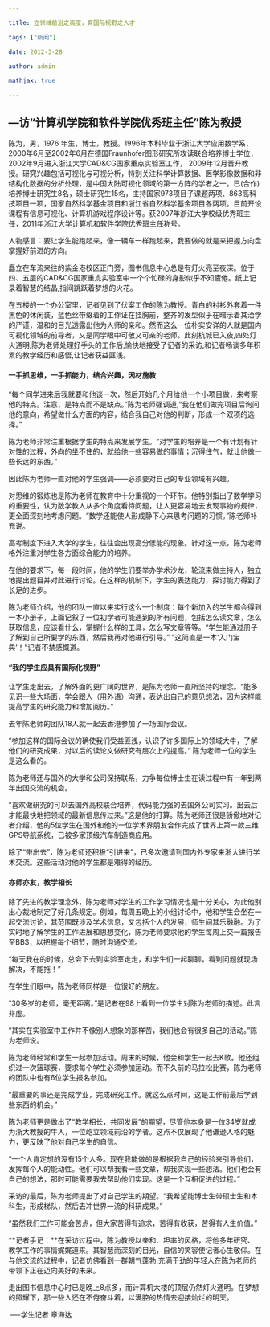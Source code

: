 ```yaml
---

title: 立领域前沿之高度，育国际视野之人才

tags: ["新闻"]

date: 2012-3-28

author: admin

mathjax: true

---
```


## —访“计算机学院和软件学院优秀班主任”陈为教授



陈为，男，1976 年生，博士，教授。1996年本科毕业于浙江大学应用数学系，2000年6月至2002年6月在德国Fraunhofer图形研究所攻读联合培养博士学位，2002年9月进入浙江大学CAD&CG国家重点实验室工作， 2009年12月晋升教授。研究兴趣包括可视化与可视分析，特别关注科学计算数据、医学影像数据和非结构化数据的分析处理，是中国大陆可视化领域的第一方阵的学者之一。已(合作)培养博士研究生8名，硕士研究生15名，主持国家973项目子课题两项、863高科技项目一项，国家自然科学基金项目和浙江省自然科学基金项目各两项。目前开设课程有信息可视化、计算机游戏程序设计等。获2007年浙江大学校级优秀班主任，2011年浙江大学计算机和软件学院优秀班主任称号。



人物感言：要让学生能跑起来，像一辆车一样跑起来，我要做的就是来把握方向盘掌握好前进的方向。

矗立在车流来往的紫金港校区正门旁，图书信息中心总是有灯火亮至夜深。位于四、五层的CAD&CG国家重点实验室中一个个忙碌的身影似乎不知疲倦。纸上记录着智慧的结晶,指间跳跃着梦想的火花。

在五楼的一个办公室里，记者见到了伏案工作的陈为教授。青白的衬衫外套着一件黑色的休闲装，蓝色丝带缀着的工作证在挂胸前，整齐的发型似乎在暗示着其治学的严谨，温和的目光透露出他为人师的亲和。然而这么一位朴实安详的人就是国内可视化领域的前导者，又是同学眼中可敬又可亲的老师。此刻杭城已入夜,四处灯火通明,陈为老师处理好手头的工作后,愉快地接受了记者的采访,和记者畅谈多年积累的教学经历和感悟,让记者获益匪浅。

#### 一手抓思维，一手抓能力，结合兴趣，因材施教

“每个同学进来后我就要和他谈一次，然后开始几个月给他一个小项目做，来考察他的特点。注意，是特点而不是缺点。”陈为老师强调道,“我在他们做完项目后询问他的意向，希望做什么方面的内容，结合我自己对他的判断，形成一个双项的选择。”



陈为老师非常注重根据学生的特点来发展学生。“对学生的培养是一个有计划有针对性的过程，外向的坐不住的，就给他一些容易做的事情；沉得住气，就让他做一些长远的东西。”

因此陈为老师一直对他的学生强调——必须要对自己的专业领域有兴趣。

对思维的锻炼也是陈为老师在教育中十分重视的一个环节。他特别指出了数学学习的重要性，认为数学教人从多个角度看待问题，让人更容易地去发现事物的规律，更全面深刻地考虑问题。“数学还能使人形成静下心来思考问题的习惯。”陈老师补充说。

高考制度下进入大学的学生，往往会出现高分低能的现象。针对这一点，陈为老师格外注重对学生各方面综合能力的培养。

在他的要求下，每一段时间，他的学生们要举办学术沙龙，轮流来做主持人，独立地提出题目并对此进行讨论。在这样的机制下，学生的表达能力，探讨能力得到了长足的进步。

陈为老师介绍，他的团队一直以来实行这么一个制度：每个新加入的学生都会得到一本小册子，上面记叙了一位初学者可能遇到的所有问题，包括怎么读文章，怎么获取信息，应该看什么，掌握什么样的工具，怎么写文章等等。“学生能通过册子了解到自己所要学的东西，然后我再对他进行引导。” “这简直是一本‘入门宝典’！”记者不禁感慨道。

#### “我的学生应具有国际化视野” 

让学生走出去，了解外面的更广阔的世界，是陈为老师一直所坚持的理念。“能多见识一些大场面，学会跟人（用外语）沟通，表达出自己的意见想法，因为这样能提高学生的研究能力和增加阅历。”

去年陈老师的团队18人就一起去香港参加了一场国际会议。

“参加这样的国际会议的确使我们受益匪浅，认识了许多国际上的领域大牛，了解他们的研究成果，对以后的读论文做研究有层次上的提高。” 陈为老师一位的学生是这么看的。

陈为老师还与国外的大学和公司保持联系，力争每位博士生在读过程中有一年到两年出国交流的机会。

“喜欢做研究的可以去国外高校联合培养，代码能力强的去国外公司实习。出去后才能最快地把领域的最新信息传过来。”这是他的打算。陈为老师还很是骄傲地对记者介绍，他的5位学生在国外和他的一位学术界朋友合作完成了世界上第一款三维GPS导航系统，已被多家顶级汽车制造商应用。

除了“带出去”，陈为老师还积极“引进来”，已多次邀请到国内外专家来浙大进行学术交流。这些活动对他的学生都是难得的经历。

#### 亦师亦友，教学相长 

除了先进的教学理念外，陈为老师对学生的工作学习情况也是十分关心，为此他别出心裁地制定了好几条规定。例如，每周五晚上的小组讨论中，他和学生会坐在一起交流讨论，其范围既涉及学术信息，又包括个人的发展，师生间其乐融融。为了实时地了解学生的工作进展和思想变化，陈为老师要求他的学生每周上交一篇报告至BBS，以把握每个细节，随时沟通交流。

“每天我在的时候，总会下去到实验室走走，和学生们一起聊聊，看到问题就现场解决，不能拖！”

在学生们眼中，陈为老师同样是一位很好的朋友。

“30多岁的老师，毫无距离。”是记者在98上看到一位学生对陈为老师的描述。此言非虚。

“其实在实验室中工作并不像别人想象的那样苦，我们也会有很多自己的活动。”陈为老师说。

陈为老师经常和学生一起参加活动。周末的时候，他会和学生一起去K歌。他还组织过一次篮球赛，要求每个学生必须参加运动。而不久前的马拉松比赛，陈为老师的团队中也有6位学生报名参加。

“最重要的事还是完成学业，完成研究工作。就这么点时间，这是工作前最后学到些东西的机会。”

陈为老师更是做出了“教学相长，共同发展”的期望，尽管他本身是一位34岁就成为浙大教授的牛人，一位屹立领域前沿的学者。这点不仅展现了他谦逊人格的魅力，更反映了他对自己学生的自信。

“一个人肯定想的没有15个人多。现在我能做的是根据我自己的经验来引导他们，发挥每个人的能动性。他们可以帮我看一些文章，帮我实现一些想法。他们也会有自己的想法，那时可能需要我去帮助他们实现。这是一个互相促进的过程。”

采访的最后，陈为老师提出了对自己学生的期望。“我希望能博士生带硕士生和本科生，形成梯队，然后去冲世界一流的科研成果。”

“虽然我们工作可能会苦点，但大家苦得有追求，苦得有收获，苦得有人生价值。”

 

**记者手记：**在采访过程中，陈为教授以亲和、坦率的风格，将他多年研究、教学工作的事情娓娓道来。其智慧而深刻的目光，自信的笑容使记者心生敬仰。在与他交流的过程中，记者仿佛看到一群朝气蓬勃,充满干劲的年轻人在陈为老师的带领下正在迈向美好的未来。

走出图书信息中心时已是晚上8点多，而计算机大楼的顶层仍然灯火通明。在梦想的照耀下，那一些人还在不倦奋斗着，以满腔的热情去迎接灿烂的明天。

​               																	—-学生记者 章海达